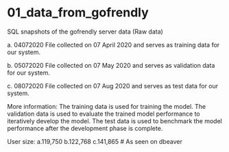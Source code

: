 # 01_data_from_gofrendly

SQL snapshots of the gofrendly server data (Raw data)

a. 04072020 
File collected on 07 April 2020 and serves as training data for our system.

b. 05072020 
File collected on 07 May 2020 and serves as validation data for our system.

c. 08072020 
File collected on 07 Aug 2020 and serves as test data for our system.

More information:
The training data is used for training the model. The validation data is used to evaluate the trained model performance to iteratively develop the model.
The test data is used to benchmark the model performance after the development phase is complete.

User size: a.119,750 b.122,768 c.141,865 # As seen on dbeaver

